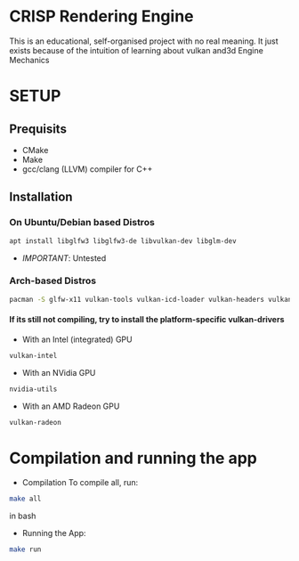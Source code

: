 # CRISP Rendering Engine
This is an educational, self-organised project with no real meaning.
It just exists because of the intuition of learning about vulkan and3d Engine Mechanics

# SETUP
## Prequisits

- CMake
- Make
- gcc/clang (LLVM) compiler for C++

## Installation
### On Ubuntu/Debian based Distros
```bash
apt install libglfw3 libglfw3-de libvulkan-dev libglm-dev
```

- *IMPORTANT*: Untested

### Arch-based Distros
```bash
pacman -S glfw-x11 vulkan-tools vulkan-icd-loader vulkan-headers vulkan-validation-layers glm
```

#### If its still not compiling, try to install the platform-specific vulkan-drivers
- With an Intel (integrated) GPU
```bash
vulkan-intel
```

- With an NVidia GPU
```bash
nvidia-utils
```

- With an AMD Radeon GPU
```bash
vulkan-radeon
```

# Compilation and running the app

- Compilation
To compile all, run:
```bash
make all
```
in bash

- Running the App:
```bash
make run
```

